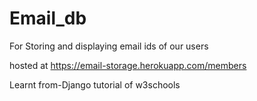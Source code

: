 # Email_db

For Storing and displaying email ids of our users


hosted at https://email-storage.herokuapp.com/members

Learnt from-Django tutorial of w3schools
